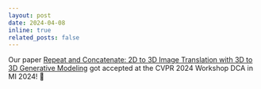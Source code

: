 ```yaml
---
layout: post
date: 2024-04-08
inline: true
related_posts: false
---
```


Our paper [Repeat and Concatenate: 2D to 3D Image Translation with 3D to 3D Generative Modeling](https://openaccess.thecvf.com/content/CVPR2024W/DCAMI/html/Corona-Figueroa_Repeat_and_Concatenate_2D_to_3D_Image_Translation_with_3D_CVPRW_2024_paper.html) got accepted at the CVPR 2024 Workshop DCA in MI 2024! :tada: